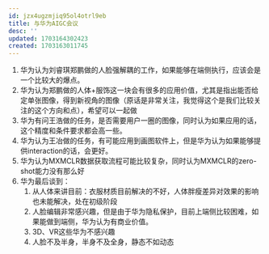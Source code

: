 ```yaml
---
id: jzx4ugzmjiq95ol4otrl9eb
title: 与华为AIGC会议
desc: ''
updated: 1703164302423
created: 1703163011745
---
```



1. 华为认为刘睿琪郑鹏做的人脸强解耦的工作，如果能够在端侧执行，应该会是一个比较大的爆点。
2. 华为认为郑鹏做的人体+服饰这一块会有很多的应用价值，尤其是指出能否给定单张图像，得到新视角的图像（原话是非常关注，我觉得这个是我们比较关注的这个方向和点），希望可以一起做
3. 华为有问王浩做的任务，是否需要用户一圈的图像，同时认为如果应用的话，这个精度和条件要求都会高一些。
4. 华为认为王冶做的任务，有可能应用到画图软件上，但是华为认为如果能够提供interaction的话，会更好。
5. 华为认为MXMCLR数据获取流程可能比较复杂，同时认为MXMCLR的zero-shot能力没有那么好
6. 华为最后谈到：
   1. 从人体来讲目前：衣服材质目前解决的不好，人体胖瘦差异对效果的影响也未能解决，处在初级阶段
   2. 人脸编辑非常感兴趣，但是由于华为隐私保护，目前上端侧比较困难，如果能做到端侧，华为认为有商业价值。
   3. 3D、VR这些华为不感兴趣
   4. 人脸不及半身，半身不及全身，静态不如动态